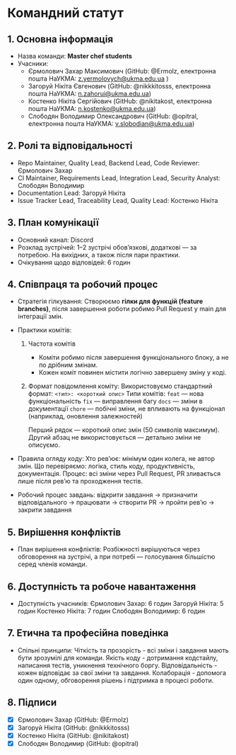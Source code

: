 # Командний статут
## 1. Основна інформація
- Назва команди: **Master chef students**
- Учасники:
	- Єрмолович Захар Максимович (GitHub: @Ermolz, електронна пошта НаУКМА: z.yermolovych@ukma.edu.ua )
	- Загоруй Нікіта Євгенович (GitHub: @nikkkitosss, електронна пошта НаУКМА: n.zahorui@ukma.edu.ua)
	-  Костенко Нікіта Сергійович (GitHub: @nikitakost, електронна пошта НаУКМА: n.kostenko@ukma.edu.ua)
	-  Слободян Володимир Олександрович (GitHub: @opitral, електронна пошта НаУКМА: v.slobodian@ukma.edu.ua)
## 2. Ролі та відповідальності
- Repo Maintainer, Quality Lead, Backend Lead, Code Reviewer: Єрмолович Захар
- CI Maintainer, Requirements Lead, Integration Lead, Security Analyst: Слободян Володимир
- Documentation Lead: Загоруй Нікіта
- Issue Tracker Lead, Traceability Lead, Quality Lead: Костенко Нікіта
## 3. План комунікації
- Основний канал: Discord
- Розклад зустрічей: 1–2 зустрічі обов’язкові, додаткові — за потребою. На вихідних, а також після пари практики.
- Очікування щодо відповідей: 6 годин
## 4. Співпраця та робочий процес
- Стратегія гілкування:
	Створюємо **гілки для функцій (feature branches)**, після завершення роботи робимо Pull Request у main для інтеграції змін.
- Практики комітів:
	1. Частота комітів
		- Коміти робимо після завершення функціонального блоку, а не по дрібним змінам.
		- Кожен коміт повинен містити логічно завершену зміну у коді.
	2. Формат повідомлення коміту:
			Використовуємо стандартний формат:
			`<тип>: <короткий опис>`
		 Типи комітів:
			`feat` — нова функціональність
			`fix` — виправлення багу
			`docs` — зміни в документації
			`chore` — побічні зміни, не впливають на функціонал (наприклад, оновлення залежностей)
		
		Перший рядок — короткий опис змін (50 символів максимум).
		Другий абзац не використовується — детально зміни не описуємо.
- Правила огляду коду:
		Хто рев’ює: мінімум один колега, не автор змін.
		Що перевіряємо: логіка, стиль коду, продуктивність, документація.
		Процес: всі зміни через Pull Request, PR зливається лише після рев’ю та проходження тестів.

- Робочий процес завдань:
	 відкрити завдання → призначити відповідального → працювати → створити PR → пройти рев’ю → закрити завдання
## 5. Вирішення конфліктів
- План вирішення конфліктів:
	Розбіжності вирішуються через обговорення на зустрічі, а при потребі — голосування більшістю серед членів команди.
## 6. Доступність та робоче навантаження
- Доступність учасників:
	Єрмолович Захар: 6 годин 
	Загоруй Нікіта: 5 годин
	Костенко Нікіта: 7 годин
	Слободян Володимир: 6 годин
		
## 7. Етична та професійна поведінка
- Спільні принципи:
	Чіткість та прозорість - всі зміни і завдання мають бути зрозумілі для команди.
	Якість коду - дотримання кодстайлу, написання тестів, уникнення технічного боргу.
	Відповідальність - кожен відповідає за свої зміни та завдання.
	Колаборація - допомога один одному, обговорення рішень і підтримка в процесі роботи.
## 8. Підписи
- [x] Єрмолович Захар (GitHub: @Ermolz)
- [x] Загоруй Нікіта (GitHub: @nikkkitosss)
- [x] Костенко Нікіта (GitHub: @nikitakost)
- [x] Слободян Володимир (GitHub: @opitral)
